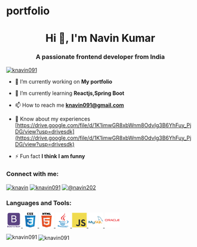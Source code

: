 # portfolio
<h1 align="center">Hi 👋, I'm Navin Kumar</h1>
<h3 align="center">A passionate frontend developer from India</h3>

<p align="left"> <a href="https://twitter.com/knavin091" target="blank"><img src="https://img.shields.io/twitter/follow/knavin091?logo=twitter&style=for-the-badge" alt="knavin091" /></a> </p>

- 🔭 I’m currently working on **My portfolio**

- 🌱 I’m currently learning **Reactjs,Spring Boot**

- 📫 How to reach me **knavin091@gmail.com**

- 📄 Know about my experiences [https://drive.google.com/file/d/1K1imwGR8xbWnm8OdvIg3B6YhFuy_PjDG/view?usp=drivesdk](https://drive.google.com/file/d/1K1imwGR8xbWnm8OdvIg3B6YhFuy_PjDG/view?usp=drivesdk)

- ⚡ Fun fact **I think I am funny**

<h3 align="left">Connect with me:</h3>
<p align="left">
<a href="https://codepen.io/knavin" target="blank"><img align="center" src="https://raw.githubusercontent.com/rahuldkjain/github-profile-readme-generator/master/src/images/icons/Social/codepen.svg" alt="knavin" height="30" width="40" /></a>
<a href="https://twitter.com/knavin091" target="blank"><img align="center" src="https://raw.githubusercontent.com/rahuldkjain/github-profile-readme-generator/master/src/images/icons/Social/twitter.svg" alt="knavin091" height="30" width="40" /></a>
<a href="https://www.hackerearth.com/@navin202" target="blank"><img align="center" src="https://raw.githubusercontent.com/rahuldkjain/github-profile-readme-generator/master/src/images/icons/Social/hackerearth.svg" alt="@navin202" height="30" width="40" /></a>
</p>

<h3 align="left">Languages and Tools:</h3>
<p align="left"> <a href="https://getbootstrap.com" target="_blank"> <img src="https://raw.githubusercontent.com/devicons/devicon/master/icons/bootstrap/bootstrap-plain-wordmark.svg" alt="bootstrap" width="40" height="40"/> </a> <a href="https://www.w3schools.com/css/" target="_blank"> <img src="https://raw.githubusercontent.com/devicons/devicon/master/icons/css3/css3-original-wordmark.svg" alt="css3" width="40" height="40"/> </a> <a href="https://www.w3.org/html/" target="_blank"> <img src="https://raw.githubusercontent.com/devicons/devicon/master/icons/html5/html5-original-wordmark.svg" alt="html5" width="40" height="40"/> </a> <a href="https://www.java.com" target="_blank"> <img src="https://raw.githubusercontent.com/devicons/devicon/master/icons/java/java-original.svg" alt="java" width="40" height="40"/> </a> <a href="https://developer.mozilla.org/en-US/docs/Web/JavaScript" target="_blank"> <img src="https://raw.githubusercontent.com/devicons/devicon/master/icons/javascript/javascript-original.svg" alt="javascript" width="40" height="40"/> </a> <a href="https://www.mysql.com/" target="_blank"> <img src="https://raw.githubusercontent.com/devicons/devicon/master/icons/mysql/mysql-original-wordmark.svg" alt="mysql" width="40" height="40"/> </a> <a href="https://www.oracle.com/" target="_blank"> <img src="https://raw.githubusercontent.com/devicons/devicon/master/icons/oracle/oracle-original.svg" alt="oracle" width="40" height="40"/> </a> </p>

<p><img align="left" src="https://github-readme-stats.vercel.app/api/top-langs?username=knavin091&show_icons=true&locale=en&layout=compact" alt="knavin091" /></p>

<p>&nbsp;<img align="center" src="https://github-readme-stats.vercel.app/api?username=knavin091&show_icons=true&locale=en" alt="knavin091" /></p>
